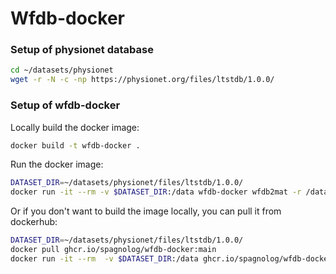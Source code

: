 # Wfdb-docker

### Setup of physionet database

```bash
cd ~/datasets/physionet
wget -r -N -c -np https://physionet.org/files/ltstdb/1.0.0/
```

### Setup of wfdb-docker


Locally build the docker image:

```bash
docker build -t wfdb-docker .
```

Run the docker image:

```bash
DATASET_DIR=~/datasets/physionet/files/ltstdb/1.0.0/
docker run -it --rm -v $DATASET_DIR:/data wfdb-docker wfdb2mat -r /data/s2011 -f 0 -t 5
```

Or if you don't want to build the image locally, you can pull it from dockerhub:

```bash
DATASET_DIR=~/datasets/physionet/files/ltstdb/1.0.0/
docker pull ghcr.io/spagnolog/wfdb-docker:main
docker run -it --rm  -v $DATASET_DIR:/data ghcr.io/spagnolog/wfdb-docker:main wfdb2mat -r /data/s20221 -f 0 -t 5
```
